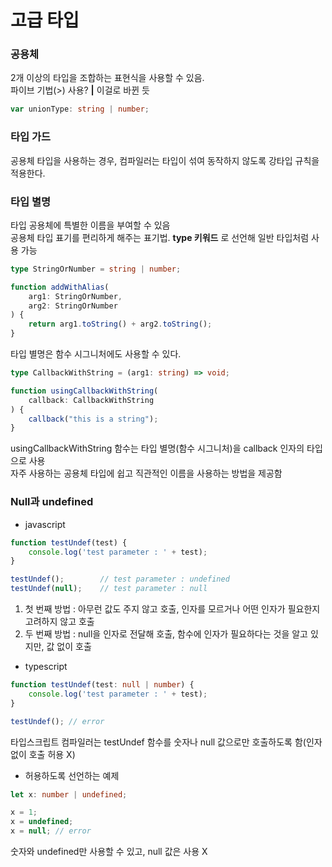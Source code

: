 # 고급 타입
### 공용체
2개 이상의 타입을 조합하는 표현식을 사용할 수 있음.  
파이브 기법(>) 사용? **|** 이걸로 바뀐 듯  
``` typescript
var unionType: string | number;
```
  
### 타입 가드
공용체 타입을 사용하는 경우, 컴파일러는 타입이 섞여 동작하지 않도록 강타입 규칙을 적용한다.

### 타입 별명
타입 공용체에 특별한 이름을 부여할 수 있음  
공용체 타입 표기를 편리하게 해주는 표기법. **type 키워드** 로 선언해 일반 타입처럼 사용 가능
``` typescript
type StringOrNumber = string | number;

function addWithAlias(
    arg1: StringOrNumber,
    arg2: StringOrNumber
) {
    return arg1.toString() + arg2.toString();
}
```
타입 별명은 함수 시그니처에도 사용할 수 있다.
``` typescript
type CallbackWithString = (arg1: string) => void;

function usingCallbackWithString(
    callback: CallbackWithString
) {
    callback("this is a string");
}
```
usingCallbackWithString 함수는 타입 별명(함수 시그니처)을 callback 인자의 타입으로 사용  
자주 사용하는 공용체 타입에 쉽고 직관적인 이름을 사용하는 방법을 제공함
  
### Null과 undefined
+ javascript
``` javascript
function testUndef(test) {
    console.log('test parameter : ' + test);
}

testUndef();        // test parameter : undefined
testUndef(null);    // test parameter : null
```
1. 첫 번째 방법 : 아무런 값도 주지 않고 호출, 인자를 모르거나 어떤 인자가 필요한지 고려하지 않고 호출
2. 두 번째 방법 : null을 인자로 전달해 호출, 함수에 인자가 필요하다는 것을 알고 있지만, 값 없이 호출
  
+ typescript
``` typescript
function testUndef(test: null | number) {
    console.log('test parameter : ' + test);
}

testUndef(); // error
```
타입스크립트 컴파일러는 testUndef 함수를 숫자나 null 값으로만 호출하도록 함(인자 없이 호출 허용 X)  
  
+ 허용하도록 선언하는 예제
``` typescript
let x: number | undefined;

x = 1;
x = undefined;
x = null; // error
```
숫자와 undefined만 사용할 수 있고, null 값은 사용 X
